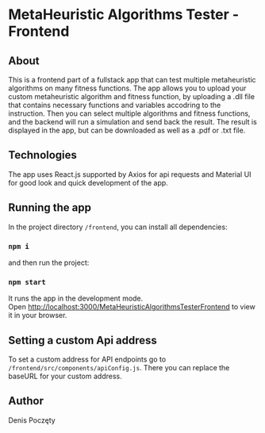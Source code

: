 # MetaHeuristic Algorithms Tester - Frontend

## About

This is a frontend part of a fullstack app that can test multiple metaheuristic algorithms on many fitness functions. The app allows you to upload your custom metaheuristic algorithm and fitness function, by uploading a .dll file
that contains necessary functions and variables accodring to the instruction. Then you can select multiple algorithms and fitness functions, and the backend will run a simulation and send back the result. The result is displayed 
in the app, but can be downloaded as well as a .pdf or .txt file.

## Technologies

The app uses React.js supported by Axios for api requests and Material UI for good look and quick development of the app.

## Running the app

In the project directory `/frontend`, you can install all dependencies:

### `npm i`

and then run the project:

### `npm start`

It runs the app in the development mode.\
Open [http://localhost:3000/MetaHeuristicAlgorithmsTesterFrontend](http://localhost:3000/MetaHeuristicAlgorithmsTesterFrontend) to view it in your browser.

## Setting a custom Api address

To set a custom address for API endpoints go to `/frontend/src/components/apiConfig.js`.
There you can replace the baseURL for your custom address.

## Author

Denis Poczęty
